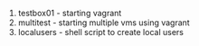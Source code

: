 1. testbox01 - starting vagrant
2. multitest - starting multiple vms using vagrant
3. localusers - shell script to create local users
